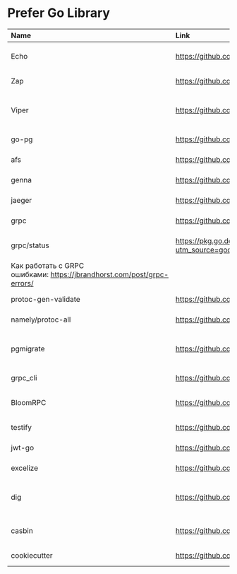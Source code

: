 # Prefer Go Library

|Name|Link|Describe|
|:----|:---|--------|
|Echo|	https://github.com/labstack/echo|	Web фреймворк для реализации api-gateway|
|Zap|	https://github.com/uber-go/zap|	Библиотека логирования|
|Viper|	https://github.com/spf13/viper|	Библиотека для работы с конфигурационными файлами|
|go-pg|	https://github.com/go-pg/pg|	ORM для работы с PostgreSQL|
|afs	|https://github.com/viant/afs|	Абстрактная файловая система|
|genna|	https://github.com/dizzyfool/genna|	Генерато моделей  для go-pg|
|jaeger|	https://github.com/jaegertracing/jaeger-client-go|	Трассировка логов и запросов|
|grpc|	https://github.com/grpc/grpc-go|	Библиотека для работы с GRPC|
|grpc/status|	https://pkg.go.dev/google.golang.org/grpc/status?utm_source=godoc#pkg-overview	|Библиотека для работы со статусами в GRPC
Как работать с GRPC ошибками: https://jbrandhorst.com/post/grpc-errors/|
|protoc-gen-validate|	https://github.com/envoyproxy/protoc-gen-validate	|Валидация сообщений GRPC|
|namely/protoc-all|	https://github.com/namely/docker-protoc	|Docker образ для собрки GRPC proto|
|pgmigrate	|https://github.com/yandex/pgmigrate	|Утилита для работы с миграциями для базы данных PostgreSQL|
|grpc_cli	|https://github.com/grpc/grpc/blob/master/doc/command_line_tool.md	| Утилита для тестирования GRPC|
|BloomRPC|	https://github.com/uw-labs/bloomrpc	|Утилита для тестирования GRPC с UI|
|testify|	https://github.com/stretchr/testify	|Библиотека для создания Mock|
|jwt-go|	https://github.com/dgrijalva/jwt-go	|Работа с JWT токенами в golang|
|excelize|	https://github.com/360EntSecGroup-Skylar/excelize	|Библиотека для работы с Excel|
|dig|	https://github.com/uber-go/dig	|Библиотека для работы с DI (использовать с остарожностью!)|
|casbin|	https://github.com/casbin/casbin	|Библиотке для проверки прав ( RBAC / ABAC /ACL)|
|cookiecutter|	https://github.com/cookiecutter/cookiecutter	|Шаблонизатор проектов|
